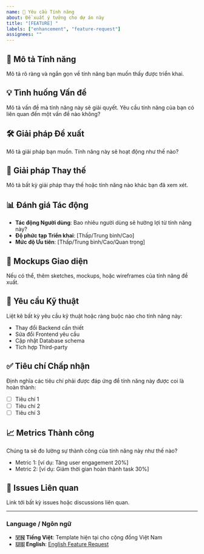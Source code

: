 ```yaml
---
name: 🚀 Yêu cầu Tính năng
about: Đề xuất ý tưởng cho dự án này
title: "[FEATURE] "
labels: ["enhancement", "feature-request"]
assignees: ""
---
```


## 🎯 Mô tả Tính năng
Mô tả rõ ràng và ngắn gọn về tính năng bạn muốn thấy được triển khai.

## 💡 Tình huống Vấn đề
Mô tả vấn đề mà tính năng này sẽ giải quyết. Yêu cầu tính năng của bạn có liên quan đến một vấn đề nào không?

## 🛠️ Giải pháp Đề xuất
Mô tả giải pháp bạn muốn. Tính năng này sẽ hoạt động như thế nào?

## 🔄 Giải pháp Thay thế
Mô tả bất kỳ giải pháp thay thế hoặc tính năng nào khác bạn đã xem xét.

## 📊 Đánh giá Tác động
- **Tác động Người dùng**: Bao nhiêu người dùng sẽ hưởng lợi từ tính năng này?
- **Độ phức tạp Triển khai**: [Thấp/Trung bình/Cao]
- **Mức độ Ưu tiên**: [Thấp/Trung bình/Cao/Quan trọng]

## 🎨 Mockups Giao diện
Nếu có thể, thêm sketches, mockups, hoặc wireframes của tính năng đề xuất.

## 📝 Yêu cầu Kỹ thuật
Liệt kê bất kỳ yêu cầu kỹ thuật hoặc ràng buộc nào cho tính năng này:
- Thay đổi Backend cần thiết
- Sửa đổi Frontend yêu cầu
- Cập nhật Database schema
- Tích hợp Third-party

## ✅ Tiêu chí Chấp nhận
Định nghĩa các tiêu chí phải được đáp ứng để tính năng này được coi là hoàn thành:
- [ ] Tiêu chí 1
- [ ] Tiêu chí 2
- [ ] Tiêu chí 3

## 📈 Metrics Thành công
Chúng ta sẽ đo lường sự thành công của tính năng này như thế nào?
- Metric 1: [ví dụ: Tăng user engagement 20%]
- Metric 2: [ví dụ: Giảm thời gian hoàn thành task 30%]

## 🔗 Issues Liên quan
Link tới bất kỳ issues hoặc discussions liên quan.

---

### Language / Ngôn ngữ
- **🇻🇳 Tiếng Việt**: Template hiện tại cho cộng đồng Việt Nam
- **🇺🇸 English**: [English Feature Request](../en/feature_request.md)
